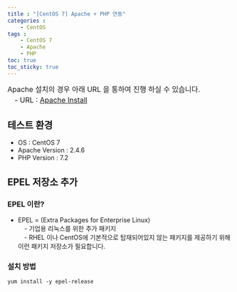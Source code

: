 ```yaml
---
title : "[CentOS 7] Apache + PHP 연동"
categories : 
    - CentOS
tags :
    - CentOS 7
    - Apache
    - PHP
toc: true
toc_sticky: true
---
```


<div style="font-size:16px;">
Apache 설치의 경우 아래 URL 을 통하여 진행 하실 수 있습니다.<br>
　- URL : <a href="https://hyundo0630.github.io/centos/CentOS-7-Apache-Install/"> Apache Install </a>
</div>

## 테스트 환경
- OS : CentOS 7
- Apache Version : 2.4.6
- PHP Version : 7.2

## EPEL 저장소 추가

### EPEL 이란?
- EPEL = (Extra Packages for Enterprise Linux)<br>
　- 기업용 리눅스를 위한 추가 패키지<br>
　- RHEL 이나 CentOS에 기본적으로 탑재되어있지 않는 패키지를 제공하기 위해 이런 패키지 저장소가 필요합니다.

### 설치 방법
```
yum install -y epel-release
```